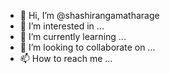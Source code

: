 - 👋 Hi, I’m @shashirangamatharage
- 👀 I’m interested in ...
- 🌱 I’m currently learning ...
- 💞️ I’m looking to collaborate on ...
- 📫 How to reach me ...

<!---
shashirangamatharage/shashirangamatharage is a ✨ special ✨ repository because its `README.md` (this file) appears on your GitHub profile.
You can click the Preview link to take a look at your changes.
--->
